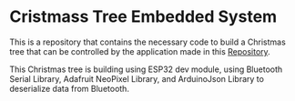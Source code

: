 # Cristmass Tree Embedded System

This is a repository that contains the necessary code to build a Christmas tree that can be controlled by the application made in this [Repository](https://github.com/Rguarnizo/ChrismasTreeApp). 

This Christmas tree is building using ESP32 dev module, using Bluetooth Serial Library, Adafruit NeoPixel Library, and ArduinoJson Library to deserialize data from Bluetooth. 